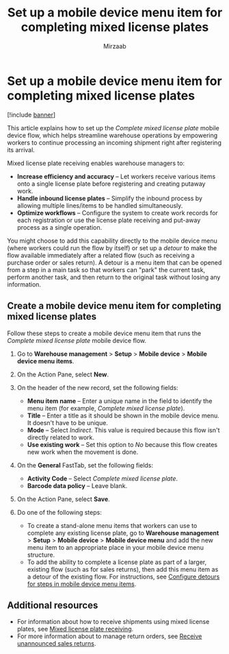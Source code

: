 ﻿---
title: Set up a mobile device menu item for completing mixed license plates
description: This article explains how to set up a mobile device menu item that helps streamline warehouse operations by empowering workers to continue processing an incoming shipment right after registering its arrival.
author: Mirzaab
ms.author: mirzaab
ms.reviewer: kamaybac
ms.search.form: WHSRFMenuItem
ms.topic: how-to
ms.date: 03/18/2024
audience: Application User
ms.search.region: Global
ms.custom: bap-template
---

# Set up a mobile device menu item for completing mixed license plates

[!include [banner](../includes/banner.md)]

This article explains how to set up the *Complete mixed license plate* mobile device flow, which helps streamline warehouse operations by empowering workers to continue processing an incoming shipment right after registering its arrival.

Mixed license plate receiving enables warehouse managers to:

- **Increase efficiency and accuracy** – Let workers receive various items onto a single license plate before registering and creating putaway work.
- **Handle inbound license plates** – Simplify the inbound process by allowing multiple lines/items to be handled simultaneously.
- **Optimize workflows** – Configure the system to create work records for each registration or use the license plate receiving and put-away process as a single operation.

You might choose to add this capability directly to the mobile device menu (where workers could run the flow by itself) or set up a *detour* to make the flow available immediately after a related flow (such as receiving a purchase order or sales return). A detour is a menu item that can be opened from a step in a main task so that workers can "park" the current task, perform another task, and then return to the original task without losing any information.

## Create a mobile device menu item for completing mixed license plates

Follow these steps to create a mobile device menu item that runs the *Complete mixed license plate* mobile device flow.

1. Go to **Warehouse management** \> **Setup** \> **Mobile device** \> **Mobile device menu items**.
1. On the Action Pane, select **New**.
1. On the header of the new record, set the following fields:
    - **Menu item name** – Enter a unique name in the field to identify the menu item (for example, *Complete mixed license plate*).
    - **Title** – Enter a title as it should be shown in the mobile device menu. It doesn't have to be unique.
    - **Mode** – Select *Indirect*. This value is required because this flow isn't directly related to work.
    - **Use existing work** – Set this option to *No* because this flow creates new work when the movement is done.

1. On the **General** FastTab, set the following fields:

    - **Activity Code** – Select *Complete mixed license plate*.
    - **Barcode data policy** – Leave blank.

1. On the Action Pane, select **Save**.

1. Do one of the following steps:
    - To create a stand-alone menu items that workers can use to complete any existing license plate, go to **Warehouse management** \> **Setup** \> **Mobile device** \> **Mobile device menu** and add the new menu item to an appropriate place in your mobile device menu structure.
    - To add the ability to complete a license plate as part of a larger, existing flow (such as for sales returns), then add this menu item as a detour of the existing flow. For instructions, see [Configure detours for steps in mobile device menu items](warehouse-app-detours#enable-detours-in-your-system).

## Additional resources

- For information about how to receive shipments using mixed license plates, see [Mixed license plate receiving](mixed-license-plate-receiving.md).
- For more information about to manage return orders, see [Receive unannounced sales returns](sales-returns-unannounced.md).
